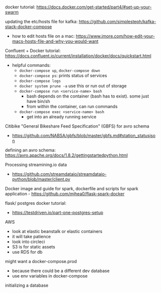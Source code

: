 docker tutorial: https://docs.docker.com/get-started/part4/#set-up-your-swarm

updating the etc/hosts file for kafka: https://github.com/simplesteph/kafka-stack-docker-compose
- how to edit hosts file on a mac: https://www.imore.com/how-edit-your-macs-hosts-file-and-why-you-would-want


Confluent + Docker tutorial: https://docs.confluent.io/current/installation/docker/docs/quickstart.html
- helpful commands:
  - `docker-compose up`, `docker-compose down`
  - `docker-compose ps`: prints status of services
  - `docker-compose logs`
  - `docker system prune -a` use this or run out of storage
  - `docker-compose run <service-name> bash`
    - bash depends on the container (bash has to exist). some just have bin/sh
    - from within the container, can run commands
  - `docker-compose exec <service-name> bash`
    - get into an already running service


Citibike "General Bikeshare Feed Specification" (GBFS) for avro schema
- https://github.com/NABSA/gbfs/blob/master/gbfs.md#station_statusjson


defining an avro schema:
https://avro.apache.org/docs/1.8.2/gettingstartedpython.html

Processing streamining.io data
- https://github.com/streamdataio/streamdataio-python/blob/master/client.py

Docker image and guide for spark, dockerfile and scripts for spark application - https://github.com/mjhea0/flask-spark-docker


flask/ postgres docker tutorial:
- https://testdriven.io/part-one-postgres-setup

AWS
- look at elastic beanstalk or elastic containers
- it will take patience
- look into circleci
- S3 is for static assets
- use RDS for db

might want a docker-compose.prod
  - because there could be a different dev database
  - use env variables in docker-compose

initializing a database
